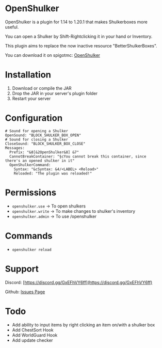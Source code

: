 # OpenShulker
OpenShulker is a plugin for 1.14 to 1.20.1 that makes Shulkerboxes more useful.

You can open a Shulker by Shift-Rightclicking it in your hand or Inventory.

This plugin aims to replace the now inactive resource "BetterShulkerBoxes".

You can download it on spigotmc: [OpenShulker](https://www.spigotmc.org/resources/openshulker.111948/)

# Installation
1. Download or compile the JAR
2. Drop the JAR in your server's plugin folder
3. Restart your server

# Configuration
```
# Sound for opening a Shulker
OpenSound: "BLOCK_SHULKER_BOX_OPEN"
# Sound for closing a Shulker
CloseSound: "BLOCK_SHULKER_BOX_CLOSE"
Messages:
  Prefix: "&8[&2OpenShulker&8] &7"
  CannotBreakContainer: "§cYou cannot break this container, since there's an opened shulker in it"
  OpenShulkerCommand:
    Syntax: "&cSyntax: &4/<LABEL> <Reload>"
    Reloaded: "The plugin was reloaded!"
```

# Permissions
- `openshulker.use` -> To open shulkers
- `openshulker.write` -> To make changes to shulker's inventory
- `openshulker.admin` -> To use /openshulker

# Commands
- `openshulker reload`

# Support
Discord: [https://discord.gg/GxEFhVY6ff](https://discord.gg/GxEFhVY6ff)

Github: [Issues Page](https://github.com/Test-Account666/OpenShulker/issues)

# Todo
- Add ability to input items by right clicking an item on/with a shulker box
- Add ChestSort Hook
- Add WorldGuard Hook
- Add update checker
